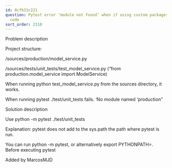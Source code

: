 ```yaml
---
id: 0cfb31c221
question: Pytest error ‘module not found’ when if using custom packages in the source
  code
sort_order: 2310
---
```


Problem description

Project structure:

/sources/production/model_service.py

/sources/tests/unit_tests/test_model_service.py (“from production.model_service import ModelService)

When running python test_model_service.py from the sources directory, it works.

When running pytest ./test/unit_tests fails. ‘No module named ‘production’’

Solution description

Use python -m pytest ./test/unit_tests

Explanation: pytest does not add to the sys.path the path where pytest is run.

You can run python -m pytest, or alternatively export PYTHONPATH=. Before executing pytest

Added by MarcosMJD

